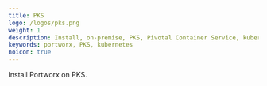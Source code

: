```yaml
---
title: PKS
logo: /logos/pks.png
weight: 1
description: Install, on-premise, PKS, Pivotal Container Service, kubernetes, k8s, air gapped
keywords: portworx, PKS, kubernetes
noicon: true
---
```


Install Portworx on PKS.
